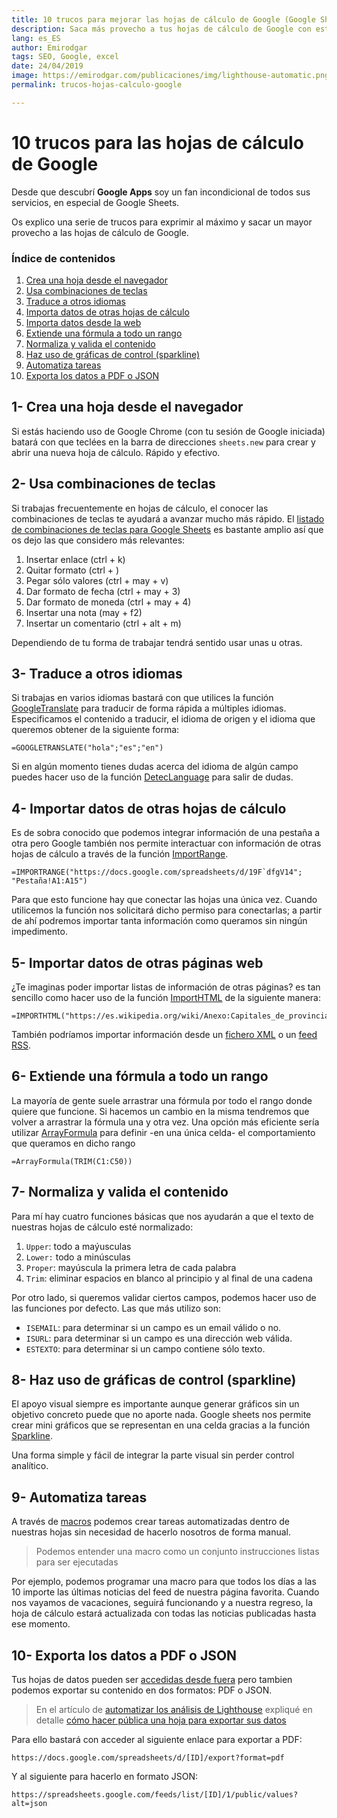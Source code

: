 ```yaml
---
title: 10 trucos para mejorar las hojas de cálculo de Google (Google Sheet)
description: Saca más provecho a tus hojas de cálculo de Google con estos 10 trucos
lang: es_ES
author: Emirodgar
tags: SEO, Google, excel
date: 24/04/2019
image: https://emirodgar.com/publicaciones/img/lighthouse-automatic.png
permalink: trucos-hojas-calculo-google

---
```


# 10 trucos para las hojas de cálculo de Google

Desde que descubrí **Google Apps** soy un fan incondicional de todos sus servicios, en especial de Google Sheets. 

Os explico una serie de trucos para exprimir al máximo y sacar un mayor provecho a las hojas de cálculo de Google.

### Índice de contenidos

 1. [Crea una hoja desde el navegador](#crear-hoja)
 2. [Usa combinaciones de teclas](#combinacion-teclas)
 3. [Traduce a otros idiomas](#traducir-idiomas)
 4. [Importa datos de otras hojas de cálculo](#importar-datos)
 5. [Importa datos desde la web](#importar-datos-web)
 6. [Extiende una fórmula a todo un rango](#formula-rango)
 7. [Normaliza y valida el contenido](#normalizar-validar)
 8. [Haz uso de gráficas de control (sparkline)](#grafica-sparkline)
 9. [Automatiza tareas](#automatizar-tareas)
 10. [Exporta los datos a PDF o JSON](#exportar-datos) 

## <a name="crear-hoja"></a> 1- Crea una hoja desde el navegador

Si estás haciendo uso de Google Chrome (con tu sesión de Google iniciada) batará con que teclées en la barra de direcciones ```sheets.new``` para crear y abrir una nueva hoja de cálculo. Rápido y efectivo.

## <a name="combinacion-teclas"></a> 2- Usa combinaciones de teclas

Si trabajas frecuentemente en hojas de cálculo, el conocer las combinaciones de teclas te ayudará a avanzar mucho más rápido. El [listado de combinaciones de teclas para Google Sheets](https://support.google.com/docs/answer/181110?p=spreadsheets_shortcuts&visit_id=636916984300300429-799695081&rd=1) es bastante amplio así que os dejo las que considero más relevantes:

 1. Insertar enlace (ctrl + k)
 2. Quitar formato (ctrl + \)
 3. Pegar sólo valores (ctrl + may + v)
 4. Dar formato de fecha (ctrl + may + 3)
 5. Dar formato de moneda (ctrl + may + 4)
 6. Insertar una nota (may + f2)
 7. Insertar un comentario (ctrl + alt + m)

Dependiendo de tu forma de trabajar tendrá sentido usar unas u otras.

## <a name="traducir-idiomas"></a> 3- Traduce a otros idiomas

Si trabajas en varios idiomas bastará con que utilices la función [GoogleTranslate](https://support.google.com/docs/answer/3093331?hl=es) para traducir de forma rápida a múltiples idiomas. Especificamos el contenido a traducir, el idioma de origen y el idioma que queremos obtener de la siguiente forma:

```
=GOOGLETRANSLATE("hola";"es";"en")
```

Si en algún momento tienes dudas acerca del idioma de algún campo puedes hacer uso de la función [DetecLanguage](https://support.google.com/docs/answer/3093278?hl=en) para salir de dudas.

## <a name="importar-datos"></a> 4- Importar datos de otras hojas de cálculo

Es de sobra conocido que podemos integrar información de una pestaña a otra pero Google también nos permite interactuar con información de otras hojas de cálculo a través de la función [ImportRange](https://support.google.com/docs/answer/3093340?hl=es).

```
=IMPORTRANGE("https://docs.google.com/spreadsheets/d/19F`dfgV14";  "Pestaña!A1:A15")
```

Para que esto funcione hay que conectar las hojas una única vez. Cuando utilicemos la función nos solicitará dicho permiso para conectarlas; a partir de ahí podremos importar tanta información como queramos sin ningún impedimento.

## <a name="importar-datos-web"></a>5- Importar datos de otras páginas web

¿Te imaginas poder importar listas de información de otras páginas? es tan sencillo como hacer uso de la función [ImportHTML](https://support.google.com/docs/answer/3093339?hl=es) de la siguiente manera:

```
=IMPORTHTML("https://es.wikipedia.org/wiki/Anexo:Capitales_de_provincia_de_Espa%C3%B1a_por_poblaci%C3%B3n";"table";1)
```

También podríamos importar información desde un [fichero XML](https://support.google.com/docs/answer/3093342) o un [feed RSS](https://support.google.com/docs/answer/3093337).

## <a name="formula-rango"></a>6- Extiende una fórmula a todo un rango

La mayoría de gente suele arrastrar una fórmula por todo el rango donde quiere que funcione. Si hacemos un cambio en la misma tendremos que volver a arrastrar la fórmula una y otra vez. Una opción más eficiente sería utilizar [ArrayFormula](https://support.google.com/docs/answer/3093275?hl=es) para definir -en una única celda- el comportamiento que queramos en dicho rango

```
=ArrayFormula(TRIM(C1:C50))
```

## <a name="normalizar-validar"></a> 7- Normaliza y valida el contenido

Para mí hay cuatro funciones básicas que nos ayudarán a que el texto de nuestras hojas de cálculo esté normalizado:

 1. ```Upper```: todo a maýusculas
 2. ```Lower:``` todo a minúsculas
 3. ```Proper```: mayúscula la primera letra de cada palabra
 4. ```Trim```: eliminar espacios en blanco al principio y al final de una cadena

Por otro lado, si queremos validar ciertos campos, podemos hacer uso de las funciones por defecto. Las que más utilizo son:

 -  ```ISEMAIL```: para determinar si un campo es un email válido o no.
 - ```ISURL```: para determinar si un campo es una dirección web válida.
 -  ```ESTEXTO```: para determinar si un campo contiene sólo texto.

## <a name="grafica-sparkline"></a>8- Haz uso de gráficas de control (sparkline)

El apoyo visual siempre es importante aunque generar gráficos sin un objetivo concreto puede que no aporte nada. Google sheets nos permite crear mini gráficos que se representan en una celda gracias a la función [Sparkline](https://support.google.com/docs/answer/3093289).

Una forma simple y fácil de integrar la parte visual sin perder control analítico.

## <a name="automatizar-tareas"></a> 9- Automatiza tareas

A través de [macros](https://support.google.com/docs/answer/7665004?hl=es) podemos crear tareas automatizadas dentro de nuestras hojas sin necesidad de hacerlo nosotros de forma manual. 

> Podemos entender una macro como un conjunto instrucciones listas para ser ejecutadas

Por ejemplo, podemos programar una macro para que todos los días a las 10 importe las últimas noticias del feed de nuestra página favorita. Cuando nos vayamos de vacaciones, seguirá funcionando y a nuestra regreso, la hoja de cálculo estará actualizada con todas las noticias publicadas hasta ese momento.

## <a name="exportar-datos"></a>10- Exporta los datos a PDF o JSON

Tus hojas de datos pueden ser [accedidas desde fuera](https://support.google.com/docs/answer/183965?co=GENIE.Platform%3DDesktop&hl=es) pero tambien podemos exportar su contenido en dos formatos: PDF o JSON.

> En el artículo de [automatizar los análisis de Lighthouse](https://emirodgar.com/automatizar-analisis-lighthouse) expliqué en detalle [cómo hacer pública una hoja para exportar sus datos](https://emirodgar.com/automatizar-analisis-lighthouse#exportar)

Para ello bastará con acceder al siguiente enlace para exportar a PDF:

```
https://docs.google.com/spreadsheets/d/[ID]/export?format=pdf
```

Y al siguiente para hacerlo en formato JSON:

``````
https://spreadsheets.google.com/feeds/list/[ID]/1/public/values?alt=json
``````
<!--stackedit_data:
eyJoaXN0b3J5IjpbNzU2NDIwMjY4LC0xMTUyNjUxMjE2LC04ND
YxMTY3MjksLTE4Nzg4NTg1MDgsMTQ3NjAzMTc5LC0xODU4MjEy
ODg0LDc2NTU3MjAzNywtMzE2OTgyMzAzXX0=
-->